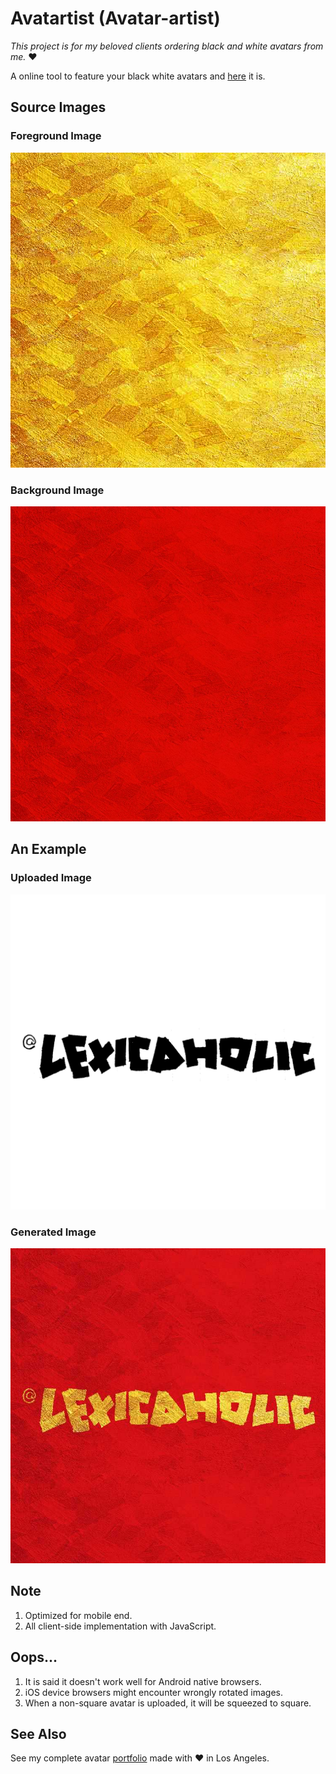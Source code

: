 # Avatartist (Avatar-artist)

*This project is for my beloved clients ordering black and white avatars from me.* ❤️

A online tool to feature your black white avatars and [here](http://www-scf.usc.edu/~yankuanz/avatartist/) it is.

## Source Images
### Foreground Image
![](fr750.jpg)
### Background Image
![](bk750.jpg)

## An Example
### Uploaded Image
![](Lexicaholic.jpg)
### Generated Image
![](HCNY_Lexicaholic.jpg)

## Note
1. Optimized for mobile end.
2. All client-side implementation with JavaScript.

## Oops...
1. It is said it doesn't work well for Android native browsers.
2. iOS device browsers might encounter wrongly rotated images.
3. When a non-square avatar is uploaded, it will be squeezed to square.

## See Also 
See my complete avatar [portfolio](http://www.coroflot.com/yankuan/avatars) made with ❤️ in Los Angeles.
